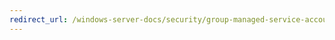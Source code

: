 ```yaml
---
redirect_url: /windows-server-docs/security/group-managed-service-accounts/security-options/system-settings-optional-subsystems.md
---
```

